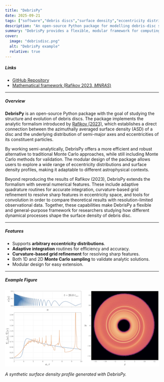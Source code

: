 ```yaml
---
title: "DebrisPy"
date: 2025-09-21
tags: ["software","debris discs","surface density","eccentricity distributions"]
description: "An open-source Python package for modelling debris-disc surface density profiles using semi-analytic methods."
summary: "DebrisPy provides a flexible, modular framework for computing azimuthally averaged surface density (ASD) profiles in debris discs, building on the semi-analytical formalism of Rafikov (2023). It supports arbitrary eccentricity distributions, adaptive integration, and Monte Carlo sampling, making it a useful tool for researchers exploring disc structure and evolution."
cover:
  image: "debrisdisc.png"     
  alt: "DebrisPy example"
  relative: true
---
```


##### Links

+ [GitHub Repository](https://github.com/DenizAkansoy/DebrisPy)  
+ [Mathematical framework (Rafikov 2023, *MNRAS*)](https://academic.oup.com/mnras/article/519/4/5607/6845736)  

---

##### Overview

**DebrisPy** is an open-source Python package with the goal of studying the structure and evolution of debris discs. The package implements the analytic formalism introduced by [Rafikov (2023)](https://academic.oup.com/mnras/article/519/4/5607/6845736), which establishes a direct connection between the azimuthally averaged surface density (ASD) of a disc and the underlying distribution of semi-major axes and eccentricities of its constituent particles.  

By working semi-analytically, DebrisPy offers a more efficient and robust alternative to traditional Monte Carlo approaches, while still including Monte Carlo methods for validation. The modular design of the package allows users to explore a wide range of eccentricity distributions and surface density profiles, making it adaptable to different astrophysical contexts.

Beyond reproducing the results of Rafikov (2023), DebrisPy extends the formalism with several numerical features. These include adaptive quadrature routines for accurate integration, curvature-based grid refinement to resolve sharp features in eccentricity space, and tools for convolution in order to compare theoretical results with resolution-limited observational data. Together, these capabilities make DebrisPy a flexible and general-purpose framework for researchers studying how different dynamical processes shape the surface density of debris disc.

---

##### Features

- Supports **arbitrary eccentricity distributions**.
- **Adaptive integration** routines for efficiency and accuracy.  
- **Curvature-based grid refinement** for resolving sharp features.  
- Both 1D and 2D **Monte Carlo sampling** to validate analytic solutions.  
- Modular design for easy extension.  

---

##### Example Figure

![](debrisdisc.png)  

*A synthetic surface density profile generated with DebrisPy.*  
